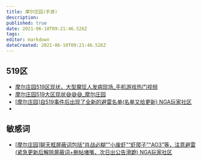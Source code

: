 ```yaml
---
title: 摩尔庄园(手游)
description: 
published: true
date: 2021-06-10T09:21:46.526Z
tags: 
editor: markdown
dateCreated: 2021-06-10T09:21:46.526Z
---
```


## 519区

+ [摩尔庄园519区现状，大型魔怔人发病现场_手机游戏热门视频](https://archive.is/kyEev)
+ [摩尔庄园519大区现状😅😅😅_摩尔庄园](https://archive.is/wkEqu "https://www.bilibili.com/video/BV1T5411M7hL/")
+ [[摩尔庄园]自519事件后出现了全新的避雷名单(名单又给更新) NGA玩家社区](https://archive.ph/3qRbq "https://bbs.nga.cn/read.php?tid=27079640")
+ 

## 敏感词

+ [[摩尔庄园]聊天框屏蔽词包括“肖战必糊”“小废虾”“虾爬子”“AO3”等，注意避雷(紧急更新后解除屏蔽词+删帖堵嘴，次日出公告滑跪) NGA玩家社区](https://archive.is/uyUZ6 "https://bbs.nga.cn/read.php?tid=27008574")
